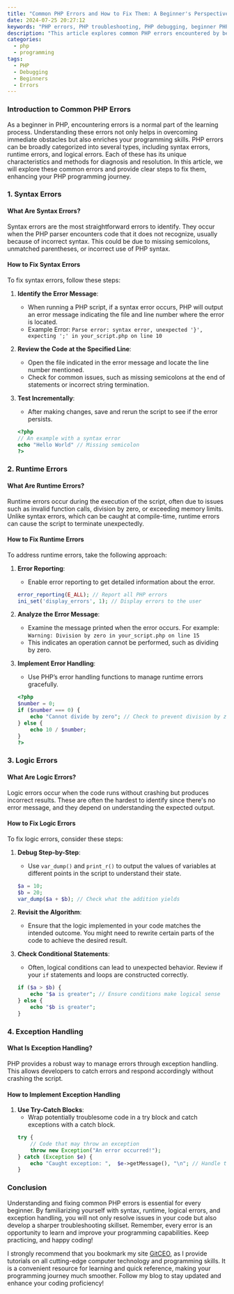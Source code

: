 ```yaml
---
title: "Common PHP Errors and How to Fix Them: A Beginner's Perspective"
date: 2024-07-25 20:27:12
keywords: "PHP errors, PHP troubleshooting, PHP debugging, beginner PHP, programming errors, PHP fixes"
description: "This article explores common PHP errors encountered by beginners, providing insight into types of errors, their causes, and detailed steps for resolving them. By understanding these errors, new PHP developers can improve their programming skills and avoid common pitfalls. The content covers syntax errors, runtime errors, logic errors, and exception handling, all essential for effective problem-solving in PHP development. We also delve into tools and practices that enhance debugging capabilities, ensuring that readers are well-equipped to tackle challenges while writing PHP code."
categories:
  - php
  - programming
tags:
  - PHP
  - Debugging
  - Beginners
  - Errors
---
```


### Introduction to Common PHP Errors

As a beginner in PHP, encountering errors is a normal part of the learning process. Understanding these errors not only helps in overcoming immediate obstacles but also enriches your programming skills. PHP errors can be broadly categorized into several types, including syntax errors, runtime errors, and logical errors. Each of these has its unique characteristics and methods for diagnosis and resolution. In this article, we will explore these common errors and provide clear steps to fix them, enhancing your PHP programming journey.

<!-- more -->

### 1. Syntax Errors

#### What Are Syntax Errors?

Syntax errors are the most straightforward errors to identify. They occur when the PHP parser encounters code that it does not recognize, usually because of incorrect syntax. This could be due to missing semicolons, unmatched parentheses, or incorrect use of PHP syntax.

#### How to Fix Syntax Errors

To fix syntax errors, follow these steps:

1. **Identify the Error Message**:
   - When running a PHP script, if a syntax error occurs, PHP will output an error message indicating the file and line number where the error is located.
   - Example Error: `Parse error: syntax error, unexpected '}', expecting ';' in your_script.php on line 10`

2. **Review the Code at the Specified Line**:
   - Open the file indicated in the error message and locate the line number mentioned.
   - Check for common issues, such as missing semicolons at the end of statements or incorrect string termination.

3. **Test Incrementally**:
   - After making changes, save and rerun the script to see if the error persists.
   ```php
   <?php
   // An example with a syntax error
   echo "Hello World" // Missing semicolon
   ?>
   ```

### 2. Runtime Errors

#### What Are Runtime Errors?

Runtime errors occur during the execution of the script, often due to issues such as invalid function calls, division by zero, or exceeding memory limits. Unlike syntax errors, which can be caught at compile-time, runtime errors can cause the script to terminate unexpectedly.

#### How to Fix Runtime Errors

To address runtime errors, take the following approach:

1. **Error Reporting**:
   - Enable error reporting to get detailed information about the error.
   ```php
   error_reporting(E_ALL); // Report all PHP errors
   ini_set('display_errors', 1); // Display errors to the user
   ```

2. **Analyze the Error Message**:
   - Examine the message printed when the error occurs. For example: `Warning: Division by zero in your_script.php on line 15`
   - This indicates an operation cannot be performed, such as dividing by zero.

3. **Implement Error Handling**:
   - Use PHP’s error handling functions to manage runtime errors gracefully.
   ```php
   <?php
   $number = 0;
   if ($number === 0) {
       echo "Cannot divide by zero"; // Check to prevent division by zero
   } else {
       echo 10 / $number;
   }
   ?>
   ```

### 3. Logic Errors

#### What Are Logic Errors?

Logic errors occur when the code runs without crashing but produces incorrect results. These are often the hardest to identify since there's no error message, and they depend on understanding the expected output.

#### How to Fix Logic Errors

To fix logic errors, consider these steps:

1. **Debug Step-by-Step**:
   - Use `var_dump()` and `print_r()` to output the values of variables at different points in the script to understand their state.
   ```php
   $a = 10;
   $b = 20;
   var_dump($a + $b); // Check what the addition yields
   ```

2. **Revisit the Algorithm**:
   - Ensure that the logic implemented in your code matches the intended outcome. You might need to rewrite certain parts of the code to achieve the desired result.

3. **Check Conditional Statements**:
   - Often, logical conditions can lead to unexpected behavior. Review if your `if` statements and loops are constructed correctly.
   ```php
   if ($a > $b) {
       echo "$a is greater"; // Ensure conditions make logical sense
   } else {
       echo "$b is greater";
   }
   ```

### 4. Exception Handling

#### What Is Exception Handling?

PHP provides a robust way to manage errors through exception handling. This allows developers to catch errors and respond accordingly without crashing the script.

#### How to Implement Exception Handling

1. **Use Try-Catch Blocks**:
   - Wrap potentially troublesome code in a try block and catch exceptions with a catch block.
   ```php
   try {
       // Code that may throw an exception
       throw new Exception("An error occurred!");
   } catch (Exception $e) {
       echo "Caught exception: ",  $e->getMessage(), "\n"; // Handle the exception
   }
   ```

### Conclusion

Understanding and fixing common PHP errors is essential for every beginner. By familiarizing yourself with syntax, runtime, logical errors, and exception handling, you will not only resolve issues in your code but also develop a sharper troubleshooting skillset. Remember, every error is an opportunity to learn and improve your programming capabilities. Keep practicing, and happy coding!

I strongly recommend that you bookmark my site [GitCEO](https://gitceo.com), as I provide tutorials on all cutting-edge computer technology and programming skills. It is a convenient resource for learning and quick reference, making your programming journey much smoother. Follow my blog to stay updated and enhance your coding proficiency!